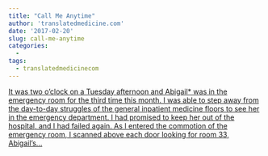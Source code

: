 ```yaml
---
title: "Call Me Anytime"
author: 'translatedmedicine.com'
date: '2017-02-20'
slug: call-me-anytime
categories:
  - 
tags:
  - translatedmedicinecom
---
```


[It was two o’clock on a Tuesday afternoon and Abigail* was in the emergency room for the third time this month. I was able to step away from the day-to-day struggles of the general inpatient medicine floors to see her in the emergency department. I had promised to keep her out of the hospital, and I had failed again. As I entered the commotion of the emergency room, I scanned above each door looking for room 33, Abigail’s...<click to read more>](https://translatedmedicine.netlify.com/post/call-me-anytime/)

